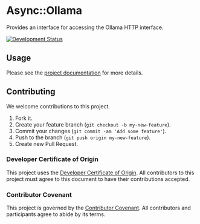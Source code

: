 # Async::Ollama

Provides an interface for accessing the Ollama HTTP interface.

[![Development Status](https://github.com/socketry/async-ollama/workflows/Test/badge.svg)](https://github.com/socketry/async-ollama/actions?workflow=Test)

## Usage

Please see the [project documentation](https://socketry.github.io/async-ollama/) for more details.

## Contributing

We welcome contributions to this project.

1.  Fork it.
2.  Create your feature branch (`git checkout -b my-new-feature`).
3.  Commit your changes (`git commit -am 'Add some feature'`).
4.  Push to the branch (`git push origin my-new-feature`).
5.  Create new Pull Request.

### Developer Certificate of Origin

This project uses the [Developer Certificate of Origin](https://developercertificate.org/). All contributors to this project must agree to this document to have their contributions accepted.

### Contributor Covenant

This project is governed by the [Contributor Covenant](https://www.contributor-covenant.org/). All contributors and participants agree to abide by its terms.
